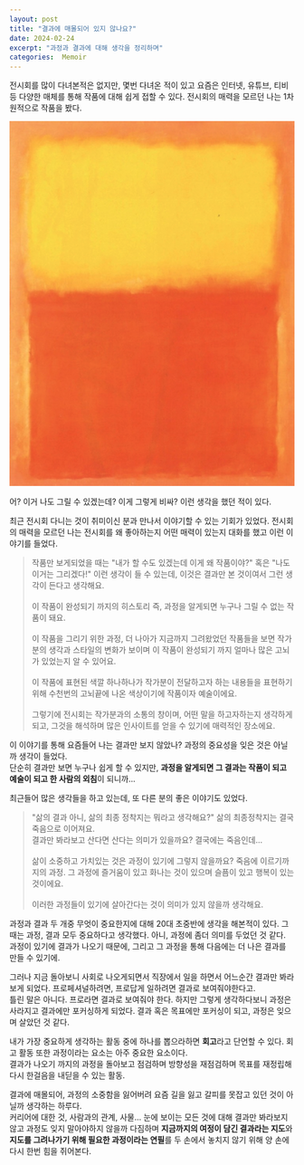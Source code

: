 ```yaml
---
layout: post
title: "결과에 매몰되어 있지 않나요?"
date: 2024-02-24
excerpt: "과정과 결과에 대해 생각을 정리하며"
categories:  Memoir
---
```


전시회를 많이 다녀본적은 없지만, 몇번 다녀온 적이 있고 요즘은 인터넷, 유튜브, 티비 등 다양한 매체를 통해 작품에 대해 쉽게 접할 수 있다. 전시회의 매력을 모르던 나는 1차원적으로 작품을 봤다.

<div align=center>
  <img width=600 src="https://raw.githubusercontent.com/wlroh/wlroh.github.io/main/assets/images/memoirs/art.png"/>
</div>

어? 이거 나도 그릴 수 있겠는데? 이게 그렇게 비싸? 이런 생각을 했던 적이 있다.

최근 전시회 다니는 것이 취미이신 분과 만나서 이야기할 수 있는 기회가 있었다. 전시회의 매력을 모르던 나는 전시회를 왜 좋아하는지 어떤 매력이 있는지 대화를 했고 이런 이야기를 들었다.

> 작품만 보게되었을 때는 "내가 할 수도 있겠는데 이게 왜 작품이야?" 혹은 "나도 이거는 그리겠다!" 이런 생각이 들 수 있는데, 이것은 결과만 본 것이여서 그런 생각이 든다고 생각해요. <br/><br/>
> 이 작품이 완성되기 까지의 히스토리 즉, 과정을 알게되면 누구나 그릴 수 없는 작품이 돼요. <br/><br/>
> 이 작품을 그리기 위한 과정, 더 나아가 지금까지 그려왔었던 작품들을 보면 작가분의 생각과 스타일의 변화가 보이며 이 작품이 완성되기 까지 얼마나 많은 고뇌가 있었는지 알 수 있어요. <br/><br/>
> 이 작품에 표현된 색깔 하나하나가 작가분이 전달하고자 하는 내용들을 표현하기 위해 수천번의 고뇌끝에 나온 색상이기에 작품이자 예술이에요. <br/><br/>
> 그렇기에 전시회는 작가분과의 소통의 창이며, 어떤 말을 하고자하는지 생각하게 되고, 그것을 해석하며 많은 인사이트를 얻을 수 있기에 매력적인 장소에요.

이 이야기를 통해 요즘들어 나는 결과만 보지 않았나? 과정의 중요성을 잊은 것은 아닐까 생각이 들었다. <br/>
단순히 결과만 보면 누구나 쉽게 할 수 있지만, **과정을 알게되면 그 결과는 작품이 되고 예술이 되고 한 사람의 외침**이 되니까...


최근들어 많은 생각들을 하고 있는데, 또 다른 분의 좋은 이야기도 있었다.

> "삶의 결과 아니, 삶의 최종 정착지는 뭐라고 생각해요?" 삶의 최종정착지는 결국 죽음으로 이어져요. <br/>
> 결과만 봐라보고 산다면 산다는 의미가 있을까요? 결국에는 죽음인데... <br/><br/>
> 삶이 소중하고 가치있는 것은 과정이 있기에 그렇지 않을까요? 죽음에 이르기까지의 과정. 그 과정에 즐거움이 있고 화나는 것이 있으며 슬픔이 있고 행복이 있는 것이에요. <br/><br/>
> 이러한 과정들이 있기에 살아간다는 것이 의미가 있지 않을까 생각해요.

과정과 결과 두 개중 무엇이 중요한지에 대해 20대 초중반에 생각을 해본적이 있다. 그때는 과정, 결과 모두 중요하다고 생각했다. 아니, 과정에 좀더 의미를 두었던 것 같다. <br/>
과정이 있기에 결과가 나오기 때문에, 그리고 그 과정을 통해 다음에는 더 나은 결과를 만들 수 있기에.

그러나 지금 돌아보니 사회로 나오게되면서 직장에서 일을 하면서 어느순간 결과만 봐라보게 되었다. 프로페셔널하려면, 프로답게 일하려면 결과로 보여줘야한다고. <br/>
틀린 말은 아니다. 프로라면 결과로 보여줘야 한다. 하지만 그렇게 생각하다보니 과정은 사라지고 결과에만 포커싱하게 되었다. 결과 혹은 목표에만 포커싱이 되고, 과정은 잊으며 살았던 것 같다.

내가 가장 중요하게 생각하는 활동 중에 하나를 뽑으라하면 **회고**라고 단언할 수 있다. 회고 활동 또한 과정이라는 요소는 아주 중요한 요소이다. <br/>
결과가 나오기 까지의 과정을 돌아보고 점검하며 방향성을 재점검하며 목표를 재정립해 다시 한걸음을 내딛을 수 있는 활동.

결과에 매몰되어, 과정의 소중함을 잃어버려 요즘 길을 잃고 갈피를 못잡고 있던 것이 아닐까 생각하는 하루다. <br/>
커리어에 대한 것, 사람과의 관계, 사물... 눈에 보이는 모든 것에 대해 결과만 봐라보지 않고 과정도 잊지 말아야하지 않을까 다짐하며 **지금까지의 여정이 담긴 결과라는 지도**와 **지도를 그려나가기 위해 필요한 과정이라는 연필**를 두 손에서 놓치지 않기 위해 양 손에 다시 한번 힘을 쥐어본다.
